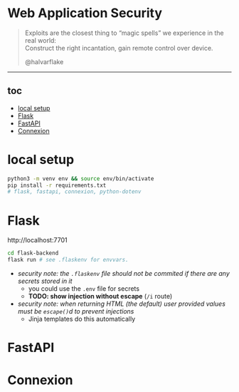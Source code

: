 # Web Application Security

> Exploits are the closest thing to “magic spells”
> we experience in the real world:<br>
> Construct the right incantation,
> gain remote control over device.
>
> @halvarflake

---

## toc

<!-- vim-markdown-toc GFM -->

* [local setup](#local-setup)
* [Flask](#flask)
* [FastAPI](#fastapi)
* [Connexion](#connexion)

<!-- vim-markdown-toc -->

# local setup

```sh
python3 -m venv env && source env/bin/activate
pip install -r requirements.txt
# flask, fastapi, connexion, python-dotenv
```

# Flask

http://localhost:7701

```sh
cd flask-backend
flask run # see .flaskenv for envvars.
```

* *security note: the `.flaskenv` file should not be commited if there are
any secrets stored in it*
    * you could use the `.env` file for secrets
    * **TODO: show injection without escape** (`/i` route)
* *security note: when returning HTML (the default) user provided values
must be `escape()`d to prevent injections*
    * Jinja templates do this automatically

# FastAPI

# Connexion
